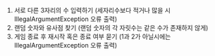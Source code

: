 1. 서로 다른 3자리의 수 입력하기 (세자리수보다 적거나 많을 시 IllegalArgumentException 오류 출력)
2. 랜덤 숫자와 유사점 찾기 (랜덤 숫자의 각 자릿수는 같은 수가 존재하지 않게)
3. 게임 종료 후 재시작 혹은 종료 여부 묻기 (1과 2가 아닐시에는 IllegalArgumentException 오류 출력)